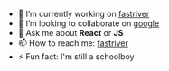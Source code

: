 - 🔭 I’m currently working on  [fastriver](https://fastriver.ru/)
- 👯 I’m looking to collaborate on [google](https://www.google.com/)
- 💬 Ask me about **React** or **JS**
- 📫 How to reach me: [fastriver](https://t.me/get_user_name)
- ⚡ Fun fact: I'm still a schoolboy
<!-- - 🌱 I’m currently learning  -->
<!-- - 🤔 I’m looking for help with ... -->
<!-- - 😄 Pronouns: ... -->
<!--
**Guid21/Guid21** is a ✨ _special_ ✨ repository because its `README.md` (this file) appears on your GitHub profile.

Here are some ideas to get you started:

- 🔭 I’m currently working on ...
- 🌱 I’m currently learning ...
- 👯 I’m looking to collaborate on ...
- 🤔 I’m looking for help with ...
- 💬 Ask me about ...
- 📫 How to reach me: ...
- 😄 Pronouns: ...
- ⚡ Fun fact: ...
-->
